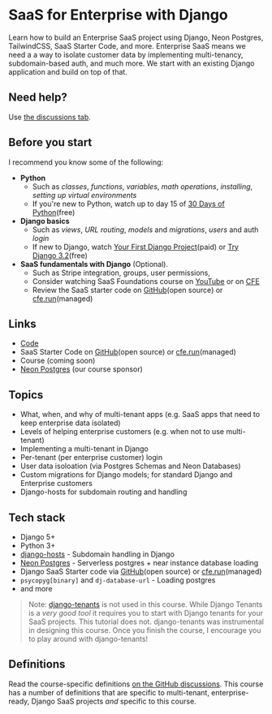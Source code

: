 # SaaS for Enterprise with Django
Learn how to build an Enterprise SaaS project using Django, Neon Postgres, TailwindCSS, SaaS Starter Code, and more. Enterprise SaaS means we need a a way to isolate customer data by implementing multi-tenancy, subdomain-based auth, and much more. We start with an existing Django application and build on top of that.

## Need help?
Use [the discussions tab](https://saasgorillas.com/discussions).

## Before you start

I recommend you know some of the following:
- __Python__
  - Such as _classes_, _functions_, _variables_, _math operations_, _installing_, _setting up virtual environments_
  - If you're new to Python, watch up to day 15 of [30 Days of Python](saasgorillas.com/python1)(free)
- __Django basics__
  - Such as _views_, _URL routing_, _models_ and _migrations_, _users_ and auth _login_
  - If new to Django, watch [Your First Django Project](https://saasgorillas.com/django1)(paid) or [Try Django 3.2](https://saasgorillas.com/django2)(free)
- __SaaS fundamentals with Django__ (Optional).
  - Such as Stripe integration, groups, user permissions,
  - Consider watching SaaS Foundations course on [YouTube](https://www.youtube.com/watch?v=WbNNESIxJnY) or on [CFE](https://saasgorillas.com/pre)
  - Review the SaaS starter code on [GitHub](https://github.com/codingforentrepreneurs/SaaS-Foundations)(open source) or [cfe.run](https://get.cfe.run)(managed)

## Links
- [Code](https://saasgorillas.com/code)
- SaaS Starter Code on [GitHub](https://github.com/codingforentrepreneurs/SaaS-Foundations)(open source) or [cfe.run](https://get.cfe.run)(managed)
- Course (coming soon)
- [Neon Postgres](https://saasgorillas.com/db) (our course sponsor)

## Topics

- What, when, and why of multi-tenant apps (e.g. SaaS apps that need to keep enterprise data isolated)
- Levels of helping enterprise customers (e.g. when not to use multi-tenant)
- Implementing a multi-tenant in Django
- Per-tenant (per enterprise customer) login
- User data isoloation (via Postgres Schemas and Neon Databases)
- Custom migrations for Django models; for standard Django and Enterprise customers
- Django-hosts for subdomain routing and handling


## Tech stack

- Django 5+
- Python 3+
- [django-hosts](https://django-hosts.readthedocs.io/en/latest/) - Subdomain handling in Django
- [Neon Postgres](https://kirr.co/ffogxb) - Serverless postgres + near instance database loading
- Django SaaS Starter code via [GitHub](https://github.com/codingforentrepreneurs/SaaS-Foundations)(open source) or [cfe.run](https://get.cfe.run)(managed)
- `psycopyg[binary]` and `dj-database-url` - Loading postgres
- and more

> Note: [django-tenants](https://github.com/django-tenants/django-tenants) is not used in this course. While Django Tenants is a _very good tool_ it requires you to start with Django tenants for your SaaS projects. This tutorial does not. django-tenants was instrumental in designing this course. Once you finish the course, I encourage you to play around with django-tenants!


## Definitions

Read the course-specific definitions [on the GitHub discussions](https://github.com/codingforentrepreneurs/SaaS-for-Enterprise-with-Django/discussions/1). This course has a number of definitions that are specific to multi-tenant, enterprise-ready, Django SaaS projects _and_ specific to this course.


